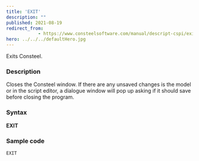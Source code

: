 ```yaml
---
title: 'EXIT'
description: ""
published: 2021-08-19
redirect_from: 
            - https://www.consteelsoftware.com/manual/descript-cspi/exit/
hero: ../../../defaultHero.jpg
---
```


Exits Consteel.

### Description

Closes the Consteel window. If there are any unsaved changes is the model or in the script editor, a dialogue window will pop up asking if it should save before closing the program.

### Syntax

**EXIT**

### Sample code
```
EXIT
```
